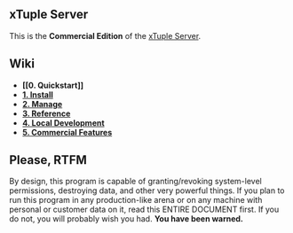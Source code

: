 ## xTuple Server
This is the **Commercial Edition** of the [xTuple Server](https://github.com/xtuple/xtuple-server/wiki).

## Wiki
- **[[0. Quickstart]]**
- **[1. Install](https://github.com/xtuple/xtuple-server/wiki/1.-Install)**
- **[2. Manage](https://github.com/xtuple/xtuple-server/wiki/2.-Manage)**
- **[3. Reference](https://github.com/xtuple/xtuple-server/wiki/3.-Reference)**
- **[4. Local Development](https://github.com/xtuple/xtuple-server/wiki/4.-Local-Development)**
- **[5. Commercial Features](https://github.com/xtuple/xtuple-server/wiki/5.-Commercial-Features)**

## Please, RTFM
By design, this program is capable of granting/revoking system-level permissions, destroying data, and other very powerful things. If you plan to run this program in any production-like arena or on any machine with personal or customer data on it, read this ENTIRE DOCUMENT first. If you do not, you will probably wish you had. **You have been warned.**
